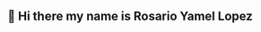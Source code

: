  ## 👋 Hi there my name is Rosario Yamel Lopez

<!--
**YamelLpz/YamelLpz** is a ✨ _special_ ✨ repository because its `README.md` (this file) appears on your GitHub profile.
I´m Data Analyst with expertise in Python, SQL, and machine learning, specializing in workflow optimization and predictive analytics. With a strong background in tools like Jupyter Notebook and Markdown, he has demonstrated proficiency in structuring efficient scripts, managing errors, and enhancing compatibility between libraries such as Pandas and NumPy.

- 🔭 I’m currently working on IT specialist
- 🌱 I’m currently learning about Data Science
- 👯 I’m looking to collaborate on Data engineer, Machine Learning, Bussines analys
-->

